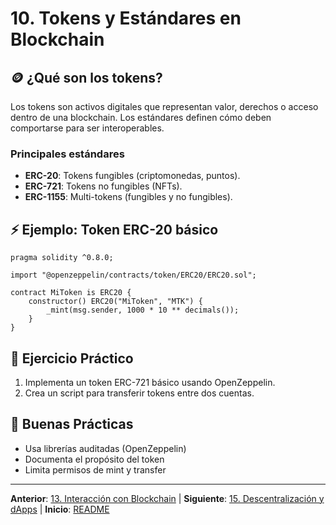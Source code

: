 # 10. Tokens y Estándares en Blockchain

## 🪙 ¿Qué son los tokens?

Los tokens son activos digitales que representan valor, derechos o acceso dentro de una blockchain. Los estándares definen cómo deben comportarse para ser interoperables.

### Principales estándares

- **ERC-20**: Tokens fungibles (criptomonedas, puntos).
- **ERC-721**: Tokens no fungibles (NFTs).
- **ERC-1155**: Multi-tokens (fungibles y no fungibles).

## ⚡ Ejemplo: Token ERC-20 básico

```solidity
pragma solidity ^0.8.0;

import "@openzeppelin/contracts/token/ERC20/ERC20.sol";

contract MiToken is ERC20 {
	constructor() ERC20("MiToken", "MTK") {
		_mint(msg.sender, 1000 * 10 ** decimals());
	}
}
```

## 📝 Ejercicio Práctico

1. Implementa un token ERC-721 básico usando OpenZeppelin.
2. Crea un script para transferir tokens entre dos cuentas.

## 🎯 Buenas Prácticas

- Usa librerías auditadas (OpenZeppelin)
- Documenta el propósito del token
- Limita permisos de mint y transfer

---

**Anterior**: [13. Interacción con Blockchain](./13-interaccion-blockchain.md) | **Siguiente**: [15. Descentralización y dApps](./15-descentralizacion-dapps.md) | **Inicio**: [README](../README.md)
